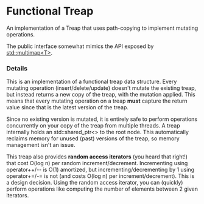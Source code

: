 # Functional Treap

An implementation of a Treap that uses path-copying to implement
mutating operations.

The public interface somewhat mimics the API exposed by
[std::multimap\<T\>](http://en.cppreference.com/w/cpp/container/multimap).

### Details

This is an implementation of a functional treap data structure. Every
mutating operation (insert/delete/update) doesn't mutate the existing
treap, but instead returns a new copy of the treap, with the mutation
applied. This means that every mutating operation on a treap
<b>must</b> capture the return value since that is the latest version
of the treap.

Since no existing version is mutated, it is entirely safe to perform
operations concurrently on your copy of the treap from multiple
threads. A treap internally holds an std::shared_ptr\<\> to the root
node. This automatically reclaims memory for unused (past) versions of
the treap, so memory management isn't an issue.

This treap also provides <b>random access iterators</b> (you heard
that right!) that cost O(log n) per random
increment/decrement. Incrementing using operator++/-- is O(1)
amortized, but incrementing/decrementing by 1 using operator+=/-= is
not (and costs O(log n) per increment/decrement). This is a design
decision. Using the random access iterator, you can (quickly) perform
operations like computing the number of elements between 2 given
iterators.
